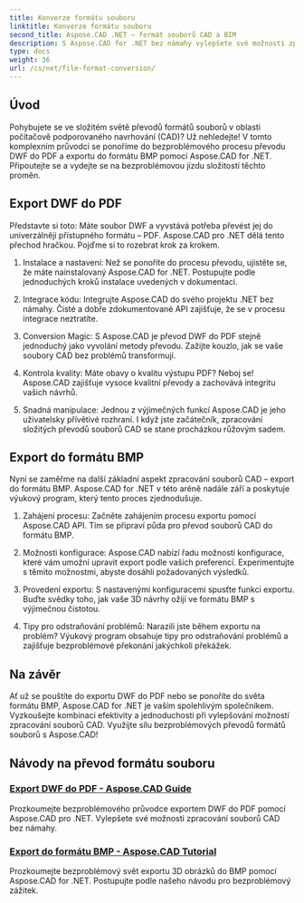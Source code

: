 ```yaml
---
title: Konverze formátu souboru
linktitle: Konverze formátu souboru
second_title: Aspose.CAD .NET – formát souborů CAD a BIM
description: S Aspose.CAD for .NET bez námahy vylepšete své možnosti zpracování souborů CAD. Prozkoumejte výukové programy pro export DWF do PDF a export 3D obrázků do formátu BMP.
type: docs
weight: 36
url: /cs/net/file-format-conversion/
---
```


## Úvod

Pohybujete se ve složitém světě převodů formátů souborů v oblasti počítačově podporovaného navrhování (CAD)? Už nehledejte! V tomto komplexním průvodci se ponoříme do bezproblémového procesu převodu DWF do PDF a exportu do formátu BMP pomocí Aspose.CAD for .NET. Připoutejte se a vydejte se na bezproblémovou jízdu složitostí těchto proměn.

## Export DWF do PDF

Představte si toto: Máte soubor DWF a vyvstává potřeba převést jej do univerzálněji přístupného formátu – PDF. Aspose.CAD pro .NET dělá tento přechod hračkou. Pojďme si to rozebrat krok za krokem.

1. Instalace a nastavení: Než se ponoříte do procesu převodu, ujistěte se, že máte nainstalovaný Aspose.CAD for .NET. Postupujte podle jednoduchých kroků instalace uvedených v dokumentaci.

2. Integrace kódu: Integrujte Aspose.CAD do svého projektu .NET bez námahy. Čisté a dobře zdokumentované API zajišťuje, že se v procesu integrace neztratíte.

3. Conversion Magic: S Aspose.CAD je převod DWF do PDF stejně jednoduchý jako vyvolání metody převodu. Zažijte kouzlo, jak se vaše soubory CAD bez problémů transformují.

4. Kontrola kvality: Máte obavy o kvalitu výstupu PDF? Neboj se! Aspose.CAD zajišťuje vysoce kvalitní převody a zachovává integritu vašich návrhů.

5. Snadná manipulace: Jednou z výjimečných funkcí Aspose.CAD je jeho uživatelsky přívětivé rozhraní. I když jste začátečník, zpracování složitých převodů souborů CAD se stane procházkou růžovým sadem.

## Export do formátu BMP

Nyní se zaměřme na další základní aspekt zpracování souborů CAD – export do formátu BMP. Aspose.CAD for .NET v této aréně nadále září a poskytuje výukový program, který tento proces zjednodušuje.

1. Zahájení procesu: Začněte zahájením procesu exportu pomocí Aspose.CAD API. Tím se připraví půda pro převod souborů CAD do formátu BMP.

2. Možnosti konfigurace: Aspose.CAD nabízí řadu možností konfigurace, které vám umožní upravit export podle vašich preferencí. Experimentujte s těmito možnostmi, abyste dosáhli požadovaných výsledků.

3. Provedení exportu: S nastavenými konfiguracemi spusťte funkci exportu. Buďte svědky toho, jak vaše 3D návrhy ožijí ve formátu BMP s výjimečnou čistotou.

4. Tipy pro odstraňování problémů: Narazili jste během exportu na problém? Výukový program obsahuje tipy pro odstraňování problémů a zajišťuje bezproblémové překonání jakýchkoli překážek.

## Na závěr

Ať už se pouštíte do exportu DWF do PDF nebo se ponoříte do světa formátu BMP, Aspose.CAD for .NET je vaším spolehlivým společníkem. Vyzkoušejte kombinaci efektivity a jednoduchosti při vylepšování možností zpracování souborů CAD. Využijte sílu bezproblémových převodů formátů souborů s Aspose.CAD!
## Návody na převod formátu souboru
### [Export DWF do PDF - Aspose.CAD Guide](./exporting-dwf-to-pdf/)
Prozkoumejte bezproblémového průvodce exportem DWF do PDF pomocí Aspose.CAD pro .NET. Vylepšete své možnosti zpracování souborů CAD bez námahy.
### [Export do formátu BMP - Aspose.CAD Tutorial](./exporting-to-bmp-format/)
Prozkoumejte bezproblémový svět exportu 3D obrázků do BMP pomocí Aspose.CAD for .NET. Postupujte podle našeho návodu pro bezproblémový zážitek.